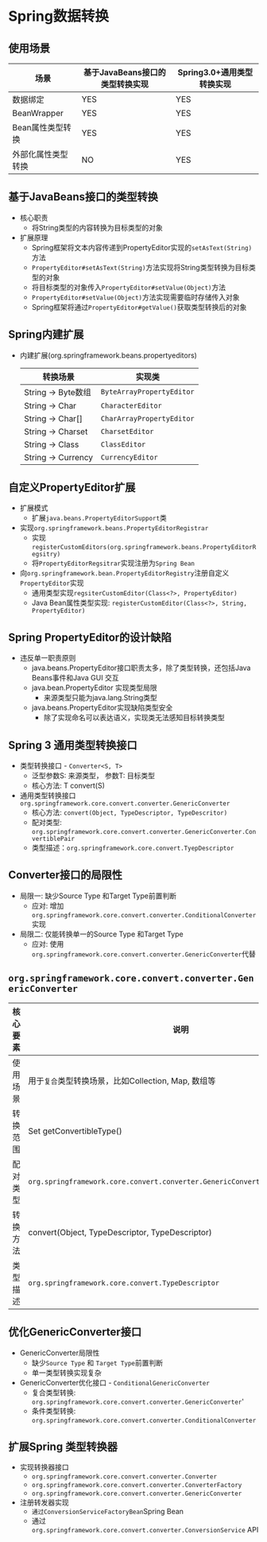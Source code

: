 # Spring数据转换

## 使用场景

| 场景               | 基于JavaBeans接口的类型转换实现 | Spring3.0+通用类型转换实现 |
| ------------------ | ------------------------------- | -------------------------- |
| 数据绑定           | YES                             | YES                        |
| BeanWrapper        | YES                             | YES                        |
| Bean属性类型转换   | YES                             | YES                        |
| 外部化属性类型转换 | NO                              | YES                        |

## 基于JavaBeans接口的类型转换

- 核心职责
  - 将String类型的内容转换为目标类型的对象
- 扩展原理
  - Spring框架将文本内容传递到PropertyEditor实现的`setAsText(String)`方法
  - `PropertyEditor#setAsText(String)`方法实现将String类型转换为目标类型的对象
  - 将目标类型的对象传入`PropertyEditor#setValue(Object)`方法
  - `PropertyEditor#setValue(Object)`方法实现需要临时存储传入对象
  - Spring框架将通过`PropertyEditor#getValue()`获取类型转换后的对象

## Spring内建扩展

- 内建扩展(org.springframework.beans.propertyeditors)

  

  | 转换场景           | 实现类                    |
  | ------------------ | ------------------------- |
  | String -> Byte数组 | `ByteArrayPropertyEditor` |
  | String -> Char     | `CharacterEditor`         |
  | String -> Char[]   | `CharArrayPropertyEditor` |
  | String -> Charset  | `CharsetEditor`           |
  | String -> Class    | `ClassEditor`             |
  | String -> Currency | `CurrencyEditor`          |

## 自定义PropertyEditor扩展

- 扩展模式
  - 扩展`java.beans.PropertyEditorSupport`类
- 实现`org.springframework.beans.PropertyEditorRegistrar`
  - 实现`registerCustomEditors(org.springframework.beans.PropertyEditorRegsitry)`
  - 将`PropertyEditorRegsitrar`实现注册为`Spring Bean`
- 向`org.springframework.bean.PropertyEditorRegistry`注册自定义`PropertyEditor`实现
  - 通用类型实现`regsiterCustomEditor(Class<?>, PropertyEditor)`
  - Java Bean属性类型实现: `registerCustomEditor(Class<?>, String, PropertyEditor)`

## Spring PropertyEditor的设计缺陷

- 违反单一职责原则
  - java.beans.PropertyEditor接口职责太多，除了类型转换，还包括Java Beans事件和Java GUI 交互
  - java.bean.PropertyEditor 实现类型局限
    - 来源类型只能为java.lang.String类型
  - java.beans.PropertyEditor实现缺陷类型安全
    - 除了实现命名可以表达语义，实现类无法感知目标转换类型

## Spring 3 通用类型转换接口

- 类型转换接口 - `Converter<S, T>`
  - 泛型参数S: 来源类型， 参数T: 目标类型
  - 核心方法: T convert(S)
- 通用类型转换接口 `org.springframework.core.convert.converter.GenericConverter`
  - 核心方法: `convert(Object, TypeDescriptor, TypeDescritor)`
  - 配对类型: `org.springframework.core.convert.converter.GenericConverter.ConvertiblePair`
  - 类型描述：`org.springframework.core.convert.TyepDescriptor`

## Converter接口的局限性

- 局限一: 缺少Source Type 和Target Type前置判断
  - 应对: 增加`org.springframework.core.convert.converter.ConditionalConverter`实现
- 局限二: 仅能转换单一的Source Type 和Target Type
  - 应对: 使用`org.springframework.core.convert.converter.GenericConverter`代替

## `org.springframework.core.convert.converter.GenericConverter`

| 核心要素 | 说明                                                         |
| -------- | ------------------------------------------------------------ |
| 使用场景 | 用于`复合`类型转换场景，比如Collection, Map, 数组等          |
| 转换范围 | Set<ConveriblePair> getConvertibleType()                     |
| 配对类型 | `org.springframework.core.convert.converter.GenericConverter.ConvertiblePair` |
| 转换方法 | convert(Object, TypeDescriptor, TypeDescriptor)              |
| 类型描述 | `org.springframework.core.convert.TypeDescriptor`            |

## 优化GenericConverter接口

- GenericConverter局限性
  - 缺少`Source Type` 和 `Target Type`前置判断
  - 单一类型转换实现复杂
- GenericConverter优化接口 - `ConditionalGenericConverter`
  - 复合类型转换: `org.springframework.core.convert.converter.GenericConverter`'
  - 条件类型转换: `org.springframework.core.convert.converter.ConditionalConverter`

## 扩展Spring 类型转换器

- 实现转换器接口
  - `org.springframework.core.convert.converter.Converter`
  - `org.springframework.core.convert.converter.ConverterFactory`
  - `org.springframework.core.convert.converter.GenericConverter`
- 注册转发器实现
  - `通过ConversionServiceFactoryBean`Spring Bean
  - 通过`org.springframework.core.convert.converter.ConversionService` API